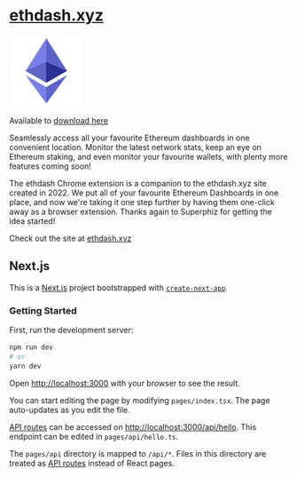 # [ethdash.xyz](https://www.ethdash.xyz/)

![ethdash.xyz](/public/favicon.png)

Available to [download here](https://chrome.google.com/webstore/detail/eth-dash/fgfcejkmlhdmloeipanhiefnllpgnjfa)

Seamlessly access all your favourite Ethereum dashboards in one convenient
location. Monitor the latest network stats, keep an eye on Ethereum
staking, and even monitor your favourite wallets, with plenty more
features coming soon!

The ethdash Chrome extension is a companion to the
ethdash.xyz site created in 2022. We put all of your favourite Ethereum Dashboards in one place, and now we&apos;re taking it one step further by having them one-click away as a browser extension. Thanks again to Superphiz for getting the idea started! 

Check out the site at [ethdash.xyz](https://www.ethdash.xyz/)

## Next.js 

This is a [Next.js](https://nextjs.org/) project bootstrapped with [`create-next-app`](https://github.com/vercel/next.js/tree/canary/packages/create-next-app).

### Getting Started

First, run the development server:

```bash
npm run dev
# or
yarn dev
```

Open [http://localhost:3000](http://localhost:3000) with your browser to see the result.

You can start editing the page by modifying `pages/index.tsx`. The page auto-updates as you edit the file.

[API routes](https://nextjs.org/docs/api-routes/introduction) can be accessed on [http://localhost:3000/api/hello](http://localhost:3000/api/hello). This endpoint can be edited in `pages/api/hello.ts`.

The `pages/api` directory is mapped to `/api/*`. Files in this directory are treated as [API routes](https://nextjs.org/docs/api-routes/introduction) instead of React pages.
